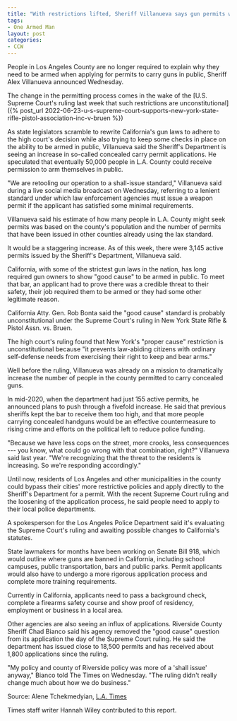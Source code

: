 ```yaml
---
title: "With restrictions lifted, Sheriff Villanueva says gun permits will rise in L.A. County"
tags:
- One Armed Man
layout: post
categories:
- CCW
---
```


People in Los Angeles County are no longer required to explain why they need to be armed when applying for permits to carry guns in public, Sheriff Alex Villanueva announced Wednesday.

The change in the permitting process comes in the wake of the [U.S. Supreme Court's ruling last week that such restrictions are unconstitutional]({% post_url 2022-06-23-u-s-supreme-court-supports-new-york-state-rifle-pistol-association-inc-v-bruen %})

As state legislators scramble to rewrite California's gun laws to adhere to the high court's decision while also trying to keep some checks in place on the ability to be armed in public, Villanueva said the Sheriff's Department is seeing an increase in so-called concealed carry permit applications. He speculated that eventually 50,000 people in L.A. County could receive permission to arm themselves in public.

"We are retooling our operation to a shall-issue standard," Villanueva said during a live social media broadcast on Wednesday, referring to a lenient standard under which law enforcement agencies must issue a weapon permit if the applicant has satisfied some minimal requirements.

Villanueva said his estimate of how many people in L.A. County might seek permits was based on the county's population and the number of permits that have been issued in other counties already using the lax standard.

It would be a staggering increase. As of this week, there were 3,145 active permits issued by the Sheriff's Department, Villanueva said.

California, with some of the strictest gun laws in the nation, has long required gun owners to show "good cause" to be armed in public. To meet that bar, an applicant had to prove there was a credible threat to their safety, their job required them to be armed or they had some other legitimate reason.

California Atty. Gen. Rob Bonta said the "good cause" standard is probably unconstitutional under the Supreme Court's ruling in New York State Rifle & Pistol Assn. vs. Bruen.

The high court's ruling found that New York's "proper cause" restriction is unconstitutional because "it prevents law-abiding citizens with ordinary self-defense needs from exercising their right to keep and bear arms."

Well before the ruling, Villanueva was already on a mission to dramatically increase the number of people in the county permitted to carry concealed guns.

In mid-2020, when the department had just 155 active permits, he announced plans to push through a fivefold increase. He said that previous sheriffs kept the bar to receive them too high, and that more people carrying concealed handguns would be an effective countermeasure to rising crime and efforts on the political left to reduce police funding.

"Because we have less cops on the street, more crooks, less consequences --- you know, what could go wrong with that combination, right?" Villanueva said last year. "We're recognizing that the threat to the residents is increasing. So we're responding accordingly."

Until now, residents of Los Angeles and other municipalities in the county could bypass their cities' more restrictive policies and apply directly to the Sheriff's Department for a permit. With the recent Supreme Court ruling and the loosening of the application process, he said people need to apply to their local police departments.

A spokesperson for the Los Angeles Police Department said it's evaluating the Supreme Court's ruling and awaiting possible changes to California's statutes.

State lawmakers for months have been working on Senate Bill 918, which would outline where guns are banned in California, including school campuses, public transportation, bars and public parks. Permit applicants would also have to undergo a more rigorous application process and complete more training requirements.

Currently in California, applicants need to pass a background check, complete a firearms safety course and show proof of residency, employment or business in a local area.

Other agencies are also seeing an influx of applications. Riverside County Sheriff Chad Bianco said his agency removed the "good cause" question from its application the day of the Supreme Court ruling. He said the department has issued close to 18,500 permits and has received about 1,800 applications since the ruling.

"My policy and county of Riverside policy was more of a 'shall issue' anyway," Bianco told The Times on Wednesday. "The ruling didn't really change much about how we do business."

Source: Alene Tchekmedyian, [L.A. Times](https://www.latimes.com/california/story/2022-06-30/sheriff-villanueva-gun-permits)

Times staff writer Hannah Wiley contributed to this report.
